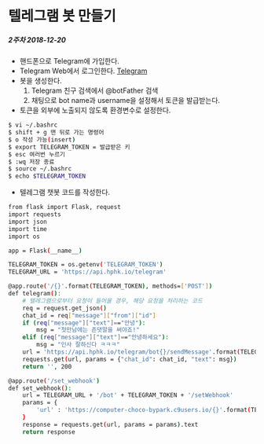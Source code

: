 # 텔레그램 봇 만들기

##### 2주차 2018-12-20

- 핸드폰으로 Telegram에 가입한다.
- Telegram Web에서 로그인한다. [Telegram](https://web.telegram.org/)
- 봇을 생성한다.
  1. Telegram 친구 검색에서 @botFather 검색
  2. 채팅으로 bot name과 username을 설정해서 토큰을 발급받는다.
- 토큰을 외부에 노출되지 않도록 환경변수로 설정한다.

```bash
$ vi ~/.bashrc
$ shift + g 맨 뒤로 가는 명령어
$ o 작성 가능(insert)
$ export TELEGRAM_TOKEN = 발급받은 키
$ esc 여러번 누르기
$ :wq 저장 종료
$ source ~/.bashrc
$ echo $TELEGRAM_TOKEN
```

- 텔레그램 챗봇 코드를 작성한다.

```bash
from flask import Flask, request
import requests
import json
import time
import os

app = Flask(__name__)

TELEGRAM_TOKEN = os.getenv('TELEGRAM_TOKEN')
TELEGRAM_URL = 'https://api.hphk.io/telegram'

@app.route('/{}'.format(TELEGRAM_TOKEN), methods=['POST'])
def telegram():
    # 텔레그램으로부터 요청이 들어올 경우, 해당 요청을 처리하는 코드
    req = request.get_json()
    chat_id = req["message"]["from"]["id"]
    if (req["message"]["text"]=="안녕"):
        msg = "첫만남에는 존댓말을 써야죠!"
    elif (req["message"]["text"]=="안녕하세요"):
        msg = "인사 잘하신다 ㅋㅋㅋ"
    url = 'https://api.hphk.io/telegram/bot{}/sendMessage'.format(TELEGRAM_TOKEN)
    requests.get(url, params = {"chat_id": chat_id, "text": msg})
    return '', 200

@app.route('/set_webhook')
def set_webhook():
    url = TELEGRAM_URL + '/bot' + TELEGRAM_TOKEN + '/setWebhook'
    params = {
        'url' : 'https://computer-choco-bypark.c9users.io/{}'.format(TELEGRAM_TOKEN)
    }
    response = requests.get(url, params = params).text
    return response

```

